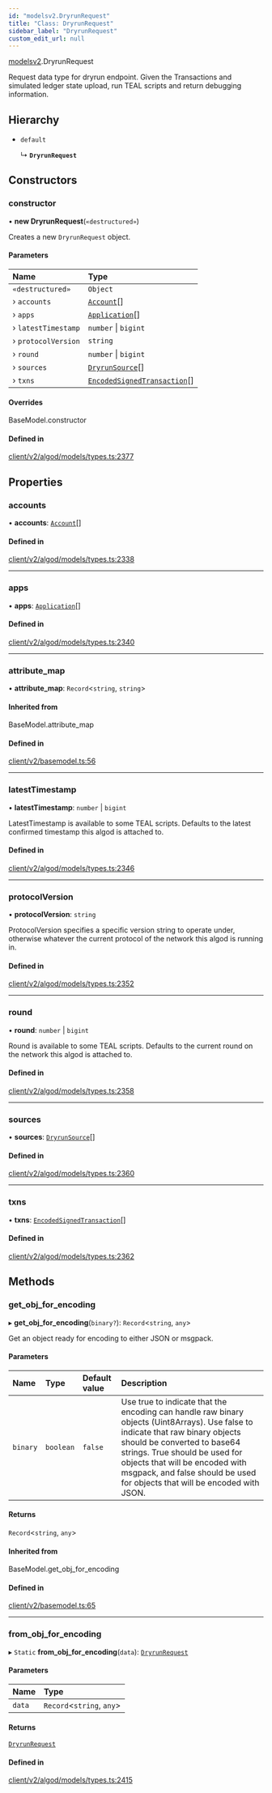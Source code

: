 ```yaml
---
id: "modelsv2.DryrunRequest"
title: "Class: DryrunRequest"
sidebar_label: "DryrunRequest"
custom_edit_url: null
---
```


[modelsv2](../namespaces/modelsv2.md).DryrunRequest

Request data type for dryrun endpoint. Given the Transactions and simulated
ledger state upload, run TEAL scripts and return debugging information.

## Hierarchy

- `default`

  ↳ **`DryrunRequest`**

## Constructors

### constructor

• **new DryrunRequest**(`«destructured»`)

Creates a new `DryrunRequest` object.

#### Parameters

| Name | Type |
| :------ | :------ |
| `«destructured»` | `Object` |
| › `accounts` | [`Account`](modelsv2.Account.md)[] |
| › `apps` | [`Application`](modelsv2.Application.md)[] |
| › `latestTimestamp` | `number` \| `bigint` |
| › `protocolVersion` | `string` |
| › `round` | `number` \| `bigint` |
| › `sources` | [`DryrunSource`](modelsv2.DryrunSource.md)[] |
| › `txns` | [`EncodedSignedTransaction`](../interfaces/EncodedSignedTransaction.md)[] |

#### Overrides

BaseModel.constructor

#### Defined in

[client/v2/algod/models/types.ts:2377](https://github.com/joe-p/js-algorand-sdk/blob/6a3021f/src/client/v2/algod/models/types.ts#L2377)

## Properties

### accounts

• **accounts**: [`Account`](modelsv2.Account.md)[]

#### Defined in

[client/v2/algod/models/types.ts:2338](https://github.com/joe-p/js-algorand-sdk/blob/6a3021f/src/client/v2/algod/models/types.ts#L2338)

___

### apps

• **apps**: [`Application`](modelsv2.Application.md)[]

#### Defined in

[client/v2/algod/models/types.ts:2340](https://github.com/joe-p/js-algorand-sdk/blob/6a3021f/src/client/v2/algod/models/types.ts#L2340)

___

### attribute\_map

• **attribute\_map**: `Record`<`string`, `string`\>

#### Inherited from

BaseModel.attribute\_map

#### Defined in

[client/v2/basemodel.ts:56](https://github.com/joe-p/js-algorand-sdk/blob/6a3021f/src/client/v2/basemodel.ts#L56)

___

### latestTimestamp

• **latestTimestamp**: `number` \| `bigint`

LatestTimestamp is available to some TEAL scripts. Defaults to the latest
confirmed timestamp this algod is attached to.

#### Defined in

[client/v2/algod/models/types.ts:2346](https://github.com/joe-p/js-algorand-sdk/blob/6a3021f/src/client/v2/algod/models/types.ts#L2346)

___

### protocolVersion

• **protocolVersion**: `string`

ProtocolVersion specifies a specific version string to operate under, otherwise
whatever the current protocol of the network this algod is running in.

#### Defined in

[client/v2/algod/models/types.ts:2352](https://github.com/joe-p/js-algorand-sdk/blob/6a3021f/src/client/v2/algod/models/types.ts#L2352)

___

### round

• **round**: `number` \| `bigint`

Round is available to some TEAL scripts. Defaults to the current round on the
network this algod is attached to.

#### Defined in

[client/v2/algod/models/types.ts:2358](https://github.com/joe-p/js-algorand-sdk/blob/6a3021f/src/client/v2/algod/models/types.ts#L2358)

___

### sources

• **sources**: [`DryrunSource`](modelsv2.DryrunSource.md)[]

#### Defined in

[client/v2/algod/models/types.ts:2360](https://github.com/joe-p/js-algorand-sdk/blob/6a3021f/src/client/v2/algod/models/types.ts#L2360)

___

### txns

• **txns**: [`EncodedSignedTransaction`](../interfaces/EncodedSignedTransaction.md)[]

#### Defined in

[client/v2/algod/models/types.ts:2362](https://github.com/joe-p/js-algorand-sdk/blob/6a3021f/src/client/v2/algod/models/types.ts#L2362)

## Methods

### get\_obj\_for\_encoding

▸ **get_obj_for_encoding**(`binary?`): `Record`<`string`, `any`\>

Get an object ready for encoding to either JSON or msgpack.

#### Parameters

| Name | Type | Default value | Description |
| :------ | :------ | :------ | :------ |
| `binary` | `boolean` | `false` | Use true to indicate that the encoding can handle raw binary objects (Uint8Arrays). Use false to indicate that raw binary objects should be converted to base64 strings. True should be used for objects that will be encoded with msgpack, and false should be used for objects that will be encoded with JSON. |

#### Returns

`Record`<`string`, `any`\>

#### Inherited from

BaseModel.get\_obj\_for\_encoding

#### Defined in

[client/v2/basemodel.ts:65](https://github.com/joe-p/js-algorand-sdk/blob/6a3021f/src/client/v2/basemodel.ts#L65)

___

### from\_obj\_for\_encoding

▸ `Static` **from_obj_for_encoding**(`data`): [`DryrunRequest`](modelsv2.DryrunRequest.md)

#### Parameters

| Name | Type |
| :------ | :------ |
| `data` | `Record`<`string`, `any`\> |

#### Returns

[`DryrunRequest`](modelsv2.DryrunRequest.md)

#### Defined in

[client/v2/algod/models/types.ts:2415](https://github.com/joe-p/js-algorand-sdk/blob/6a3021f/src/client/v2/algod/models/types.ts#L2415)
